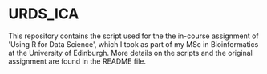 # URDS_ICA
This repository contains the script used for the the in-course assignment of 'Using R for Data Science', which I took as part of my MSc in Bioinformatics at the University of Edinburgh. More details on the scripts and the original assignment are found in the README file. 
